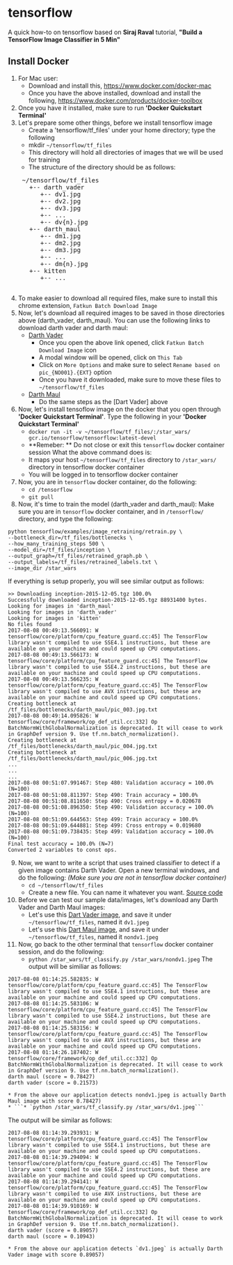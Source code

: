 # tensorflow

A quick how-to on tensorflow based on **Siraj Raval** tutorial, **"Build a TensorFlow Image Classifier in 5 Min"**

## Install Docker
1. For Mac user:
    * Download and install this, https://www.docker.com/docker-mac
    * Once you have the above installed, download and install the following, https://www.docker.com/products/docker-toolbox
2. Once you have it installed, make sure to run **'Docker Quickstart Terminal'**
3. Let's prepare some other things, before we install tensorflow image
    * Create a 'tensorflow/tf_files' under your home directory; type the following
    * mkdir `~/tensorflow/tf_files`
    * This directory will hold all directories of images that we will be used for training
    * The structure of the directory should be as follows:
    <pre>
    ~/tensorflow/tf_files
      +-- darth_vader
         +-- dv1.jpg
         +-- dv2.jpg
         +-- dv3.jpg
         +-- ...
         +-- dv{n}.jpg
      +-- darth_maul
         +-- dm1.jpg
         +-- dm2.jpg
         +-- dm3.jpg
         +-- ...
         +-- dm{n}.jpg
      +-- kitten
         +-- ...
     </pre>
4. To make easier to download all required files, make sure to install this chrome extension, `Fatkun Batch Download Image`
5. Now, let's download all required images to be saved in those directories above (darth_vader, darth_maul). You can use the following links to download darth vader and darth maul:
    * [Darth Vader](https://www.google.com/search?q=darth+vader&source=lnms&tbm=isch&sa=X&ved=0ahUKEwi9g8GVqcbVAhUK8GMKHUc9DlwQ_AUICigB&biw=1276&bih=703)
        * Once you open the above link opened, click `Fatkun Batch Download Image` icon
        * A modal window will be opened, click on `This Tab`
        * Click on `More Options` and make sure to select `Rename based on pic_{NO001}.{EXT}` option
        * Once you have it downloaded, make sure to move these files to `~/tensorflow/tf_files`
    * [Darth Maul](https://www.google.com/search?biw=1276&bih=703&tbm=isch&sa=1&q=darth+maul&oq=darth+maul&gs_l=psy-ab.3..0l4.159357.159830.0.160359.4.4.0.0.0.0.166.351.2j1.3.0....0...1.1.64.psy-ab..1.3.351.816QVobFZ9w)
        * Do the same steps as the [Dart Vader] above
6. Now, let's install tensoflow image on the docker that you open through **'Docker Quickstart Terminal'**. Type the following in your **'Docker Quickstart Terminal'**
    * `docker run -it -v ~/tensorflow/tf_files/:/star_wars/ gcr.io/tensorflow/tensorflow:latest-devel`
    * **Remeber: ** Do not close or exit this `tensorflow` docker container session
What the above command does is:
    * It maps your host `~/tensorflow/tf_files` directory to `/star_wars/` directory in tensorflow docker container
    * You will be logged in to tensorflow docker container
7. Now, you are in `tensorflow` docker container, do the following:
    * `cd /tensorflow`
    * `git pull`
8. Now, it's time to train the model (darth_vader and darth_maul):
Make sure you are in `tensorflow` docker container, and in `/tensorflow/` directory, and type the following:
```
python tensorflow/examples/image_retraining/retrain.py \
--bottleneck_dir=/tf_files/bottlenecks \
--how_many_training_steps 500 \
--model_dir=/tf_files/inception \
--output_graph=/tf_files/retrained_graph.pb \
--output_labels=/tf_files/retrained_labels.txt \
--image_dir /star_wars
```
If everything is setup properly, you will see similar output as follows:
```
>> Downloading inception-2015-12-05.tgz 100.0%
Successfully downloaded inception-2015-12-05.tgz 88931400 bytes.
Looking for images in 'darth_maul'
Looking for images in 'darth_vader'
Looking for images in 'kitten'
No files found
2017-08-08 00:49:13.566091: W tensorflow/core/platform/cpu_feature_guard.cc:45] The TensorFlow library wasn't compiled to use SSE4.1 instructions, but these are available on your machine and could speed up CPU computations.
2017-08-08 00:49:13.566173: W tensorflow/core/platform/cpu_feature_guard.cc:45] The TensorFlow library wasn't compiled to use SSE4.2 instructions, but these are available on your machine and could speed up CPU computations.
2017-08-08 00:49:13.566235: W tensorflow/core/platform/cpu_feature_guard.cc:45] The TensorFlow library wasn't compiled to use AVX instructions, but these are available on your machine and could speed up CPU computations.
Creating bottleneck at /tf_files/bottlenecks/darth_maul/pic_003.jpg.txt
2017-08-08 00:49:14.095826: W tensorflow/core/framework/op_def_util.cc:332] Op BatchNormWithGlobalNormalization is deprecated. It will cease to work in GraphDef version 9. Use tf.nn.batch_normalization().
Creating bottleneck at /tf_files/bottlenecks/darth_maul/pic_004.jpg.txt
Creating bottleneck at /tf_files/bottlenecks/darth_maul/pic_006.jpg.txt
...
...
...
2017-08-08 00:51:07.991467: Step 480: Validation accuracy = 100.0% (N=100)
2017-08-08 00:51:08.811397: Step 490: Train accuracy = 100.0%
2017-08-08 00:51:08.811650: Step 490: Cross entropy = 0.020678
2017-08-08 00:51:08.896350: Step 490: Validation accuracy = 100.0% (N=100)
2017-08-08 00:51:09.644563: Step 499: Train accuracy = 100.0%
2017-08-08 00:51:09.644881: Step 499: Cross entropy = 0.019680
2017-08-08 00:51:09.738435: Step 499: Validation accuracy = 100.0% (N=100)
Final test accuracy = 100.0% (N=7)
Converted 2 variables to const ops.
```
9. Now, we want to write a script that uses trained classifier to detect if a given image contains Darth Vader. Open a new terminal windows, and do the following: *(Make sure you are not in tensorflow docker container)*
    * `cd ~/tensorflow/tf_files`
    * Create a new file. You can name it whatever you want. [Source code](./tf_classify.py)
11. Before we can test our sample data/images, let's download any Darth Vader and Darth Maul images:
    * Let's use this [Dart Vader image](https://www.google.com/imgres?imgurl=http%3A%2F%2Fwww.buildabear.com%2FProductImages%2FBABW_US%2FXL%2F22048x.jpg&imgrefurl=http%3A%2F%2Fwww.buildabear.com%2Fshopping%2Fstore%2FDarth-Vader-Costume%2FproductId%3Dprod11330002&docid=hdbesD4NwWilAM&tbnid=ei5gfLdwvu4SzM%3A&vet=10ahUKEwiUx4Oku8bVAhWFsVQKHShUBcI4yAEQMwgSKBAwEA..i&w=600&h=600&bih=703&biw=1276&q=darth%20vader&ved=0ahUKEwiUx4Oku8bVAhWFsVQKHShUBcI4yAEQMwgSKBAwEA&iact=mrc&uact=8), and save it under `~/tensorflow/tf_files`, named it `dv1.jpeg`
    * Let's use this [Dart Maul image](https://www.google.com/imgres?imgurl=http%3A%2F%2Fcdn.epicstream.com%2Fassets%2Fuploads%2Fvideoscover%2F760x400%2FScreen_Shot_2016-03-06_at_3.44_.02_PM_.png&imgrefurl=http%3A%2F%2Fepicstream.com%2Fvideos%2FDarth-Maul-Apprentice-is-One-of-The-Best-Star-Wars-Fan-Films-Ever-Made&docid=GYumqrXocKR7bM&tbnid=ug9_NysdvGNTRM%3A&vet=10ahUKEwiA283Xu8bVAhVnjFQKHRTGAMs4ZBAzCCUoIzAj..i&w=640&h=384&bih=703&biw=1276&q=darth%20maul&ved=0ahUKEwiA283Xu8bVAhVnjFQKHRTGAMs4ZBAzCCUoIzAj&iact=mrc&uact=8), and save it under `~/tensorflow/tf_files`, named it `nondv1.jpeg`
10. Now, go back to the other terminal that `tensorflow` docker container session, and do the following:
    * `python /star_wars/tf_classify.py /star_wars/nondv1.jpeg`
 The output will be similiar as follows:
 ```
 2017-08-08 01:14:25.582835: W tensorflow/core/platform/cpu_feature_guard.cc:45] The TensorFlow library wasn't compiled to use SSE4.1 instructions, but these are available on your machine and could speed up CPU computations.
2017-08-08 01:14:25.583106: W tensorflow/core/platform/cpu_feature_guard.cc:45] The TensorFlow library wasn't compiled to use SSE4.2 instructions, but these are available on your machine and could speed up CPU computations.
2017-08-08 01:14:25.583156: W tensorflow/core/platform/cpu_feature_guard.cc:45] The TensorFlow library wasn't compiled to use AVX instructions, but these are available on your machine and could speed up CPU computations.
2017-08-08 01:14:26.187402: W tensorflow/core/framework/op_def_util.cc:332] Op BatchNormWithGlobalNormalization is deprecated. It will cease to work in GraphDef version 9. Use tf.nn.batch_normalization().
darth maul (score = 0.78427)
darth vader (score = 0.21573)
 ```
    * From the above our application detects nondv1.jpeg is actually Darth Maul image with score 0.78427)
    * ```* `python /star_wars/tf_classify.py /star_wars/dv1.jpeg```
The output will be similar as follows:
```
2017-08-08 01:14:39.293931: W tensorflow/core/platform/cpu_feature_guard.cc:45] The TensorFlow library wasn't compiled to use SSE4.1 instructions, but these are available on your machine and could speed up CPU computations.
2017-08-08 01:14:39.294094: W tensorflow/core/platform/cpu_feature_guard.cc:45] The TensorFlow library wasn't compiled to use SSE4.2 instructions, but these are available on your machine and could speed up CPU computations.
2017-08-08 01:14:39.294141: W tensorflow/core/platform/cpu_feature_guard.cc:45] The TensorFlow library wasn't compiled to use AVX instructions, but these are available on your machine and could speed up CPU computations.
2017-08-08 01:14:39.910169: W tensorflow/core/framework/op_def_util.cc:332] Op BatchNormWithGlobalNormalization is deprecated. It will cease to work in GraphDef version 9. Use tf.nn.batch_normalization().
darth vader (score = 0.89057)
darth maul (score = 0.10943)
```
    * From the above our application detects `dv1.jpeg` is actually Darth Vader image with score 0.89057)
